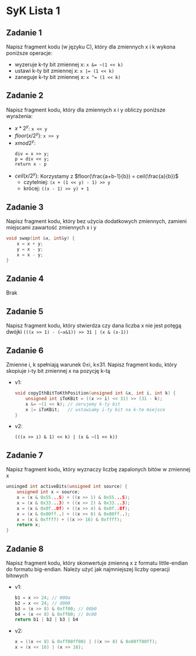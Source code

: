 # SyK Lista 1

## Zadanie 1
Napisz fragment kodu (w języku C), który dla zmiennych x i k wykona poniższe operacje:
- wyzeruje k-ty bit zmiennej x: `x &= ~(1 << k)`
- ustawi k-ty bit zmiennej x: `x |= (1 << k)`
- zaneguje k-ty bit zmiennej x: `x ^= (1 << k)`

## Zadanie 2
Napisz fragment kodu, który dla zmiennych x i y obliczy poniższe wyrażenia:
- $x*2^{y}$: `x << y`
- $floor(x/2^{y})$: `x >> y`
- $x mod 2^{y}$: 
    ```
    div = x >> y;
    p = div << y;
    return x - p
    ```
- $ceil(x/2^{y})$: Korzystamy z $floor(\frac{a+b-1}{b}) = ceil(\frac{a}{b})$
    - czytelniej: `(x + (1 << y) - 1) >> y`
    - krócej: `((x - 1) >> y) + 1`

## Zadanie 3
Napisz fragment kodu, który bez użycia dodatkowych zmiennych, zamieni miejscami zawartość zmiennych x i y
```cpp
void swap(int &x, int&y) {
    x = x + y;
    y = x - y;
    x = x - y;
}
```

## Zadanie 4
Brak

## Zadanie 5
Napisz fragment kodu, który stwierdza czy dana liczba x nie jest potęgą dwójki
`(((x >> 1) - (~x&1)) >> 31 | (x & (x-1))`

## Zadanie 6
Zmienne i, k spełniają  warunek 0≤i,  k≤31.  Napisz  fragment  kodu,  który  skopiuje i-ty  bit zmiennej x na pozycję k-tą
- v1:
    ```cpp
    void copyIthBitToKthPosition(unsigned int &x, int i, int k) {
        unsigned int iToKBit = ((x >> i) << 31) >> (31 - k);
        x &= ~(1 << k); // zerujemy k-ty bit
        x |= iToKBit;   // wstawiamy i-ty bit na k-te miejsce
    }
    ```
- v2:
    ```
    (((x >> i) & 1) << k) | (x & ~(1 << k))
    ```

## Zadanie 7
Napisz fragment kodu, który wyznaczy liczbę zapalonych bitów w zmiennej x
```cpp
unsinged int activeBits(unsigned int source) {
    unsigned int x = source;
    x = (x & 0x55...5) + ((x >> 1) & 0x55...5);
    x = (x & 0x33...3) + ((x >> 2) & 0x33...3);
    x = (x & 0x0f..0f) + ((x >> 4) & 0x0f..0f);
    x = (x & 0x00ff..) + ((x >> 8) & 0x00ff..);
    x = (x & 0xffff) + ((x >> 16) & 0xffff);
    return x;
}
```

## Zadanie 8
Napisz  fragment  kodu,  który  skonwertuje  zmienną x z  formatu little-endian do  formatu big-endian. Należy użyć jak najmniejszej liczby operacji bitowych
- v1:
    ```cpp
    b1 = x >> 24; // 000a
    b2 = x << 24; // d000
    b3 = (x >> 8) & 0xff00; // 00b0
    b4 = (x << 8) & 0xff00; // 0c00
    return b1 | b2 | b3 | b4
    ```
- v2:
    ```cpp
    x = ((x << 8) & 0xff00ff00) | ((x >> 8) & 0x00ff00ff);
    x = (x << 16) | (x >> 16);
    ```